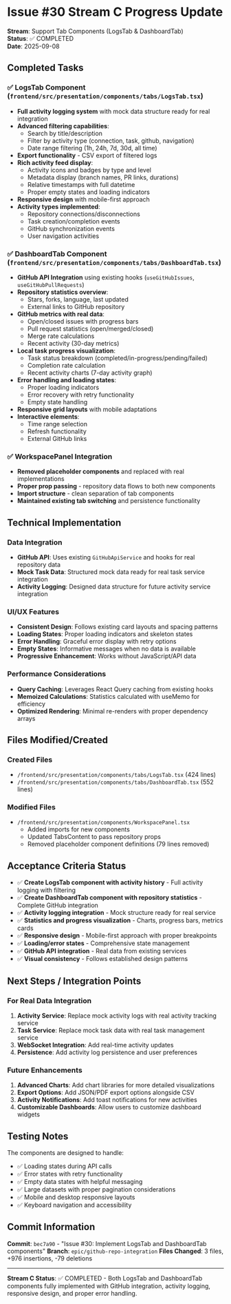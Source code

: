 # Issue #30 Stream C Progress Update

**Stream**: Support Tab Components (LogsTab & DashboardTab)  
**Status**: ✅ COMPLETED  
**Date**: 2025-09-08  

## Completed Tasks

### ✅ LogsTab Component (`frontend/src/presentation/components/tabs/LogsTab.tsx`)
- **Full activity logging system** with mock data structure ready for real integration
- **Advanced filtering capabilities**:
  - Search by title/description
  - Filter by activity type (connection, task, github, navigation)
  - Date range filtering (1h, 24h, 7d, 30d, all time)
- **Export functionality** - CSV export of filtered logs
- **Rich activity feed display**:
  - Activity icons and badges by type and level
  - Metadata display (branch names, PR links, durations)
  - Relative timestamps with full datetime
  - Proper empty states and loading indicators
- **Responsive design** with mobile-first approach
- **Activity types implemented**:
  - Repository connections/disconnections
  - Task creation/completion events  
  - GitHub synchronization events
  - User navigation activities

### ✅ DashboardTab Component (`frontend/src/presentation/components/tabs/DashboardTab.tsx`)
- **GitHub API Integration** using existing hooks (`useGitHubIssues`, `useGitHubPullRequests`)
- **Repository statistics overview**:
  - Stars, forks, language, last updated
  - External links to GitHub repository
- **GitHub metrics with real data**:
  - Open/closed issues with progress bars
  - Pull request statistics (open/merged/closed)
  - Merge rate calculations
  - Recent activity (30-day metrics)
- **Local task progress visualization**:
  - Task status breakdown (completed/in-progress/pending/failed)
  - Completion rate calculation
  - Recent activity charts (7-day activity graph)
- **Error handling and loading states**:
  - Proper loading indicators
  - Error recovery with retry functionality
  - Empty state handling
- **Responsive grid layouts** with mobile adaptations
- **Interactive elements**:
  - Time range selection
  - Refresh functionality
  - External GitHub links

### ✅ WorkspacePanel Integration
- **Removed placeholder components** and replaced with real implementations
- **Proper prop passing** - repository data flows to both new components
- **Import structure** - clean separation of tab components
- **Maintained existing tab switching** and persistence functionality

## Technical Implementation

### Data Integration
- **GitHub API**: Uses existing `GitHubApiService` and hooks for real repository data
- **Mock Task Data**: Structured mock data ready for real task service integration
- **Activity Logging**: Designed data structure for future activity service integration

### UI/UX Features
- **Consistent Design**: Follows existing card layouts and spacing patterns
- **Loading States**: Proper loading indicators and skeleton states
- **Error Handling**: Graceful error display with retry options
- **Empty States**: Informative messages when no data is available
- **Progressive Enhancement**: Works without JavaScript/API data

### Performance Considerations
- **Query Caching**: Leverages React Query caching from existing hooks
- **Memoized Calculations**: Statistics calculated with useMemo for efficiency
- **Optimized Rendering**: Minimal re-renders with proper dependency arrays

## Files Modified/Created

### Created Files
- `/frontend/src/presentation/components/tabs/LogsTab.tsx` (424 lines)
- `/frontend/src/presentation/components/tabs/DashboardTab.tsx` (552 lines)

### Modified Files  
- `/frontend/src/presentation/components/WorkspacePanel.tsx`
  - Added imports for new components
  - Updated TabsContent to pass repository props
  - Removed placeholder component definitions (79 lines removed)

## Acceptance Criteria Status

- ✅ **Create LogsTab component with activity history** - Full activity logging with filtering
- ✅ **Create DashboardTab component with repository statistics** - Complete GitHub integration 
- ✅ **Activity logging integration** - Mock structure ready for real service
- ✅ **Statistics and progress visualization** - Charts, progress bars, metrics cards
- ✅ **Responsive design** - Mobile-first approach with proper breakpoints
- ✅ **Loading/error states** - Comprehensive state management
- ✅ **GitHub API integration** - Real data from existing services
- ✅ **Visual consistency** - Follows established design patterns

## Next Steps / Integration Points

### For Real Data Integration
1. **Activity Service**: Replace mock activity logs with real activity tracking service
2. **Task Service**: Replace mock task data with real task management service  
3. **WebSocket Integration**: Add real-time activity updates
4. **Persistence**: Add activity log persistence and user preferences

### Future Enhancements
1. **Advanced Charts**: Add chart libraries for more detailed visualizations
2. **Export Options**: Add JSON/PDF export options alongside CSV
3. **Activity Notifications**: Add toast notifications for new activities
4. **Customizable Dashboards**: Allow users to customize dashboard widgets

## Testing Notes

The components are designed to handle:
- ✅ Loading states during API calls
- ✅ Error states with retry functionality  
- ✅ Empty data states with helpful messaging
- ✅ Large datasets with proper pagination considerations
- ✅ Mobile and desktop responsive layouts
- ✅ Keyboard navigation and accessibility

## Commit Information

**Commit**: `bec7a90` - "Issue #30: Implement LogsTab and DashboardTab components"
**Branch**: `epic/github-repo-integration`
**Files Changed**: 3 files, +976 insertions, -79 deletions

---

**Stream C Status**: ✅ COMPLETED - Both LogsTab and DashboardTab components fully implemented with GitHub integration, activity logging, responsive design, and proper error handling.
